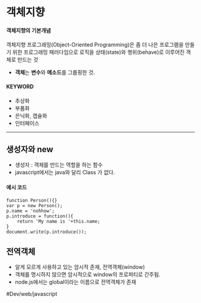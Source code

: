 # 객체지향
#### 객체지향의 기본개념
객체지향 프로그래밍(Object-Oriented Programming)은 좀 더 나은 프로그램을 만들기 위한 프로그래밍 패러다임으로 로직을 상태(state)와 행위(behave)로 이루어진 객체로 만드는 것

* **객체**는 **변수**와 **메소드**를 그룹핑한 것.

#### KEYWORD
* 추상화
* 부품화
* 은닉화, 캡슐화
* 인터페이스

- - - -
  
## 생성자와 new

* 생성자 : 객체를 만드는 역할을 하는 함수
* javascript에서는 java와 달리 Class 가 없다.

#### 예시 코드
```
function Person(){}
var p = new Person();
p.name = 'nohhow';
p.introduce = function(){
    return 'My name is '+this.name; 
}
document.write(p.introduce());

```

## 전역객체
* 알게 모르게 사용하고 있는 암시적 존재, 전역객체(window)
* 객체를 명시하지 않으면 암시적으로 window의 프로퍼티로 간주됨.
* node.js에서는 global이라는 이름으로 전역객체가 존재


#Dev/web/javascript